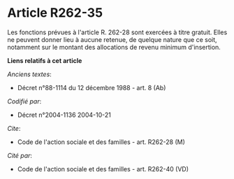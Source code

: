 # Article R262-35

Les fonctions prévues à l'article R. 262-28 sont exercées à titre gratuit. Elles ne peuvent donner lieu à aucune retenue, de
quelque nature que ce soit, notamment sur le montant des allocations de revenu minimum d'insertion.

**Liens relatifs à cet article**

_Anciens textes_:

  - Décret n°88-1114 du 12 décembre 1988 - art. 8 (Ab)

_Codifié par_:

  - Décret n°2004-1136 2004-10-21

_Cite_:

  - Code de l'action sociale et des familles - art. R262-28 (M)

_Cité par_:

  - Code de l'action sociale et des familles - art. R262-40 (VD)
